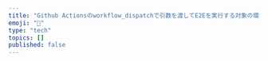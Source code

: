 ```yaml
---
title: "Github Actionsのworkflow_dispatchで引数を渡してE2Eを実行する対象の環境を指定した"
emoji: "🎉"
type: "tech"
topics: []
published: false
---
```


